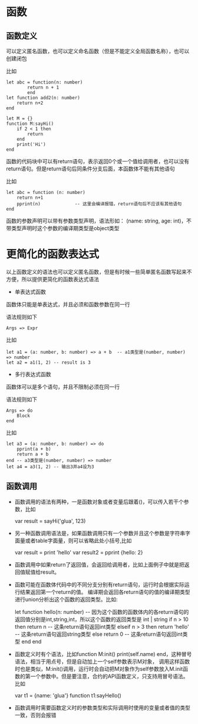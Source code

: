 # 函数

## 函数定义

可以定义匿名函数，也可以定义命名函数（但是不能定义全局函数名称），也可以创建闭包

比如



    let abc = function(n: number) 
            return n + 1
            end
    let function add2(n: number)
        return n+2
    end

    let M = {}
    function M:sayHi()
        if 2 < 1 then
            return
        end
        print('Hi')
    end

函数的代码块中可以有return语句，表示返回0个或一个值给调用者，也可以没有return语句。但是return语句后同条件分支后面，本函数体不能有其他语句

比如



    let abc = function (n: number)
        return n+1
        pprint(n)             -- 这里会编译报错，return语句后不应该有其他语句
    end


函数的参数声明可以带有参数类型声明，语法形如： (name: string, age: int)，不带类型声明时这个参数的编译期类型是object类型


# 更简化的函数表达式

以上函数定义的语法也可以定义匿名函数，但是有时候一些简单匿名函数写起来不方便，所以提供更简化的函数表达式语法

* 单表达式函数

函数体只能是单表达式，并且必须和函数参数在同一行

语法规则如下

    Args => Expr


比如

    let a1 = (a: number, b: number) => a + b  -- a1类型是(number, number) => number
    let a2 = a1(1, 2) -- result is 3


* 多行表达式函数

函数体可以是多个语句，并且不限制必须在同一行

语法规则如下

    Args => do
        Block
    end

比如

    let a3 = (a: number, b: number) => do  
        pprint(a + b)
        return a + b
    end -- a3类型是(number, number) => number
    let a4 = a3(1, 2) -- 输出3并a4设为3


## 函数调用

* 函数调用的语法有两种，一是函数对象或者变量后跟着()，可以传入若干个参数，比如 

    var result = sayHi('glua', 123)

* 另一种函数调用语法是，如果函数调用只有一个参数并且这个参数是字符串字面量或者table字面量，则可以省略此处小括号,比如

    var result = print 'hello'
    var result2 = pprint {hello: 2}

* 函数调用中如果return了返回值，会返回给调用者，比如上面例子中就是把返回值赋值给result。

* 函数可能在函数体代码中的不同分支分别有return语句，运行时会根据实际运行结果返回第一个return的值。
  编译期会返回各return语句的值的编译期类型进行union分析出这个函数的返回类型。比如:

    let function hello(n: number)   -- 因为这个函数的函数体内的各return语句的返回值分别是int,string,int，所以这个函数的返回类型是 int | string
        if n > 10 then
            return n            -- 这条return语句返回int类型
        elseif n > 3 then
            return 'hello'      -- 这条return语句返回string类型
        else 
            return 0            -- 这条return语句返回int类型
        end
    end
    

* 函数定义时有个语法，比如function M:init() print(self.name) end，这种冒号语法，相当于用点号，但是自动加上一个self参数表示M对象，
  调用这样函数时也是类似，M:init()调用，运行时会自动把M对象作为self参数放入M.init函数的第一个参数中。但是要注意，合约的API函数定义，只支持用冒号语法。 比如

    var t1 = {name: 'glua'}
    function t1:sayHello()

* 函数调用时需要函数定义时的参数类型和实际调用时使用的变量或者值的类型一致，否则会报错

